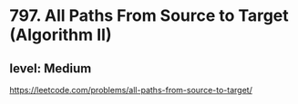 # 797. All Paths From Source to Target (Algorithm II)
## level: Medium

https://leetcode.com/problems/all-paths-from-source-to-target/
